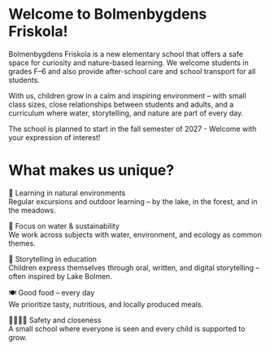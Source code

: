 ---
---

# Welcome to Bolmenbygdens Friskola!

Bolmenbygdens Friskola is a new elementary school that offers a safe space for curiosity and nature-based learning. We welcome students in grades F–6 and also provide after-school care and school transport for all students.

With us, children grow in a calm and inspiring environment – with small class sizes, close relationships between students and adults, and a curriculum where water, storytelling, and nature are part of every day.

The school is planned to start in the fall semester of 2027 - Welcome with your expression of interest!

# What makes us unique?
🌿 Learning in natural environments    
    Regular excursions and outdoor learning – by the lake, in the forest, and in the meadows.

🌊 Focus on water & sustainability    
We work across subjects with water, environment, and ecology as common themes.

📖 Storytelling in education    
Children express themselves through oral, written, and digital storytelling – often inspired by Lake Bolmen.

🍽 Good food – every day    
We prioritize tasty, nutritious, and locally produced meals.

👨‍👩‍👧‍👦 Safety and closeness    
A small school where everyone is seen and every child is supported to grow.
